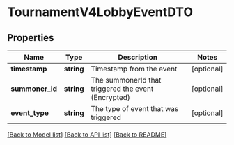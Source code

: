 # TournamentV4LobbyEventDTO

## Properties
Name | Type | Description | Notes
------------ | ------------- | ------------- | -------------
**timestamp** | **string** | Timestamp from the event | [optional] 
**summoner_id** | **string** | The summonerId that triggered the event (Encrypted) | [optional] 
**event_type** | **string** | The type of event that was triggered | [optional] 

[[Back to Model list]](../README.md#documentation-for-models) [[Back to API list]](../README.md#documentation-for-api-endpoints) [[Back to README]](../README.md)


